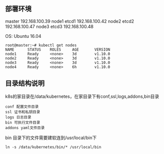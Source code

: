 ## 部署环境
master 192.168.100.39
node1 etcd1 192.168.100.42
node2 etcd2 192.168.100.47
node3 etcd3 192.168.100.48

OS: Ubuntu 16.04
```
root@master:~# kubectl get nodes
NAME      STATUS    ROLES     AGE       VERSION
node1     Ready     <none>    3d        v1.10.0
node2     Ready     <none>    3d        v1.10.0
node3     Ready     <none>    3d        v1.10.0
node4     Ready     <none>    6h        v1.10.0
```

## 目录结构说明

k8s的家目录在/data/kubernetes，在家目录下有conf,ssl,logs,addons,bin目录
```
conf 配置文件目录
ssl 证书和私钥目录
logs 日志目录
bin 可执行文件目录
addons yaml文件目录
```
bin 目录下的文件需要建软连到/usr/local/bin下
```
ln -s /data/kubernetes/bin/* /usr/local/bin
```
